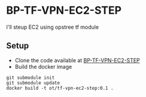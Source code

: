 # BP-TF-VPN-EC2-STEP

I'll steup EC2 using opstree tf module

## Setup
* Clone the code available at [BP-TF-VPN-EC2-STEP](https://github.com/OT-BUILDPIPER-MARKETPLACE/BP-TF-VPN-EC2-STEP)
* Build the docker image

```
git submodule init
git submodule update
docker build -t ot/tf-vpn-ec2-step:0.1 .
```
